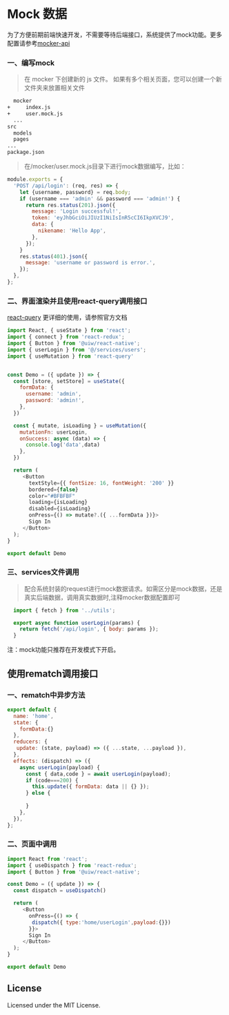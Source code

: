 # Mock 数据

为了方便前期前端快速开发，不需要等待后端接口，系统提供了mock功能。更多配置请参考[mocker-api](https://github.com/jaywcjlove/mocker-api)

### 一、编写mock

> 在 mocker 下创建新的 js 文件。 如果有多个相关页面，您可以创建一个新文件夹来放置相关文件
```bash
  mocker
+     index.js
+     user.mock.js
  ...
src
  models
  pages
...
package.json
```

> 在/mocker/user.mock.js目录下进行mock数据编写，比如：

```js
module.exports = {
  'POST /api/login': (req, res) => {
    let {username, password} = req.body;
    if (username === 'admin' && password === 'admin!') {
      return res.status(201).json({
        message: 'Login successful!',
        token: 'eyJhbGciOiJIUzI1NiIsInR5cCI6IkpXVCJ9',
        data: {
          nikename: 'Hello App',
        },
      });
    }
    res.status(401).json({
      message: 'username or password is error.',
    });
  },
};
```

### 二、界面渲染并且使用react-query调用接口
[react-query](https://tanstack.com/query/latest) 更详细的使用，请参照官方文档

```js
import React, { useState } from 'react';
import { connect } from 'react-redux';
import { Button } from '@uiw/react-native';
import { userLogin } from '@/services/users';
import { useMutation } from 'react-query'


const Demo = ({ update }) => {
  const [store, setStore] = useState({
    formData: {
      username: 'admin',
      password: 'admin!',
    },
  })

  const { mutate, isLoading } = useMutation({
    mutationFn: userLogin,
    onSuccess: async (data) => {
      console.log('data',data)
    },
  })

  return (
     <Button
       textStyle={{ fontSize: 16, fontWeight: '200' }}
       bordered={false}
       color="#BFBFBF"
       loading={isLoading}
       disabled={isLoading}
       onPress={() => mutate?.({ ...formData })}>
       Sign In
     </Button>
  );
}

export default Demo

```

### 三、services文件调用

> 配合系统封装的request进行mock数据请求。如需区分是mock数据，还是真实后端数据，调用真实数据时,注释mocker数据配置即可

```js
  import { fetch } from '../utils';

  export async function userLogin(params) {
    return fetch('/api/login', { body: params });
  }
```

注：mock功能只推荐在开发模式下开启。
<!--rehype:style=border-left: 8px solid #ffe564;background-color: #ffe56440;padding: 12px 16px;-->

## 使用rematch调用接口

### 一、rematch中异步方法

```js
export default {
  name: 'home',
  state: {
    formData:{}
  }, 
  reducers: {
   update: (state, payload) => ({ ...state, ...payload }),
  },
  effects: (dispatch) => ({
    async userLogin(payload) {
      const { data,code } = await userLogin(payload);
      if (code===200) {
        this.update({ formData: data || {} });
      } else {
       
      }
    },
  }),
};

```
### 二、页面中调用
```js
import React from 'react';
import { useDispatch } from 'react-redux';
import { Button } from '@uiw/react-native';

const Demo = ({ update }) => {
  const dispatch = useDispatch()

  return (
     <Button
       onPress={() => {
        dispatch({ type:'home/userLogin',payload:{}})
       }}>
       Sign In
     </Button>
  );
}

export default Demo

```

## License

Licensed under the MIT License.
